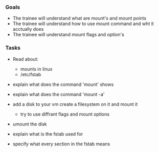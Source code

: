### Goals

- The trainee will understand what are mount's and mount points 
- The trainee will understand how to use mount command and wht it acctually does 
- The trainee will understand mount flags and option's

### Tasks
- Read about:
  - mounts in linux
  - /etc/fstab

- explain what does the command 'mount' shows
- explain what does the command 'mount -a'
- add a disk to your vm create a filesystem on it and mount it
  - try to use diffrant flags and mount options
- umount the disk
- explain what is the fstab used for
- specify what every section in the fstab means
